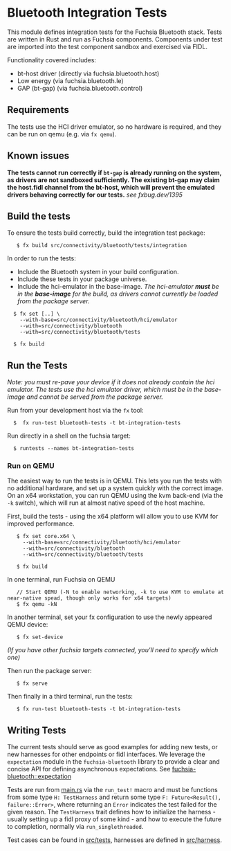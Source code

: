 # Bluetooth Integration Tests

This module defines integration tests for the Fuchsia Bluetooth stack. Tests are written in Rust and run as Fuchsia components. Components under test are imported into the test component sandbox and exercised via FIDL.

Functionality covered includes:
  * bt-host driver (directly via fuchsia.bluetooth.host)
  * Low energy (via fuchsia.bluetooth.le)
  * GAP (bt-gap) (via fuchsia.bluetooth.control)

## Requirements
The tests use the HCI driver emulator, so no hardware is required, and they can be run on qemu (e.g. via `fx qemu`).

## Known issues
**The tests cannot run correctly if `bt-gap` is already running on the system, as drivers are not sandboxed sufficiently. The existing bt-gap may claim the host.fidl channel from the bt-host, which will prevent the emulated drivers behaving correctly for our tests.** *see fxbug.dev/1395*

## Build the tests
To ensure the tests build correctly, build the integration test package:
```
   $ fx build src/connectivity/bluetooth/tests/integration
```

In order to run the tests:
* Include the Bluetooth system in your build configuration.
* Include these tests in your package universe.
* Include the hci-emulator in the base-image. *The *hci-emulator* **must** be in the **base-image** for the build, as drivers cannot currently be loaded from the package server.*

```
  $ fx set [..] \
    --with-base=src/connectivity/bluetooth/hci/emulator
    --with=src/connectivity/bluetooth
    --with=src/connectivity/bluetooth/tests

  $ fx build
```

## Run the Tests

*Note: you must re-pave your device if it does not already contain the hci emulator. The tests use the hci emulator driver, which must be in the base-image and cannot be served from the package server.*

Run from your development host via the `fx` tool:
```
  $  fx run-test bluetooth-tests -t bt-integration-tests
```

Run directly in a shell on the fuchsia target:
```
  $ runtests --names bt-integration-tests
```

### Run on QEMU

The easiest way to run the tests is in QEMU. This lets you run the tests with no additional hardware, and set up a system quickly with the correct image. On an x64 workstation, you can run QEMU using the kvm back-end (via the `-k` switch), which will run at almost native speed of the host machine.

First, build the tests - using the x64 platform will allow you to use KVM for improved performance.

```
   $ fx set core.x64 \
     --with-base=src/connectivity/bluetooth/hci/emulator
     --with=src/connectivity/bluetooth
     --with=src/connectivity/bluetooth/tests

   $ fx build
```

In one terminal, run Fuchsia on QEMU
```
   // Start QEMU (-N to enable networking, -k to use KVM to emulate at near-native spead, though only works for x64 targets)
   $ fx qemu -kN
```

In another terminal, set your fx configuration to use the newly appeared QEMU device:

```
   $ fx set-device
```
*(If you have other fuchsia targets connected, you'll need to specify which one)*

Then run the package server:
```
   $ fx serve
```

Then finally in a third terminal, run the tests:
```
   $ fx run-test bluetooth-tests -t bt-integration-tests
```

## Writing Tests
The current tests should serve as good examples for adding new tests, or new harnesses for other endpoints or fidl interfaces. We leverage the `expectation` module in the `fuchsia-bluetooth` library to provide a clear and concise API for defining asynchronous expectations. See [fuchsia-bluetooth::expectation](../../lib/fuchsia-bluetooth/src/expectation.rs)

Tests are run from [main.rs](src/main.rs) via the `run_test!` macro and must be functions from some type `H: TestHarness` and return some type `F: Future<Result(), failure::Error>`, where returning an `Error` indicates the test failed for the given reason. The `TestHarness` trait defines how to initialize the harness - usually setting up a fidl proxy of some kind - and how to execute the future to completion, normally via `run_singlethreaded`.

Test cases can be found in [src/tests](src/tests/), harnesses are defined in [src/harness](src/harness/).
